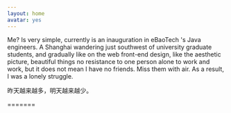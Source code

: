 ```yaml
---
layout: home
avatar: yes
---
```


Me? Is very simple, currently is an inauguration in eBaoTech 's Java engineers. A Shanghai wandering just southwest of university graduate students, and gradually like on the web front-end design, like the aesthetic picture, beautiful things no resistance to one person alone to work and work, but it does not mean I have no friends. Miss them with air. As a result, I was a lonely struggle.


昨天越来越多，明天越来越少。

=======
>>>>>>> 
